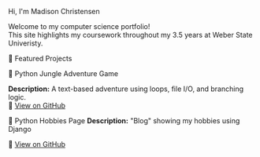 Hi, I'm Madison Christensen

Welcome to my computer science portfolio!  
This site highlights my coursework throughout my 3.5 years at Weber State Univeristy. 


🚀 Featured Projects

🐍 Python Jungle Adventure Game  

**Description:** A text-based adventure using loops, file I/O, and branching logic.  
🔗 [View on GitHub](https://github.com/madikaeee/CS3620_Project1)


🐍 Python Hobbies Page
**Description:** "Blog" showing my hobbies using Django

🔗 [View on GitHub](https://github.com/madikaeee/CS3620_Portfolio)

